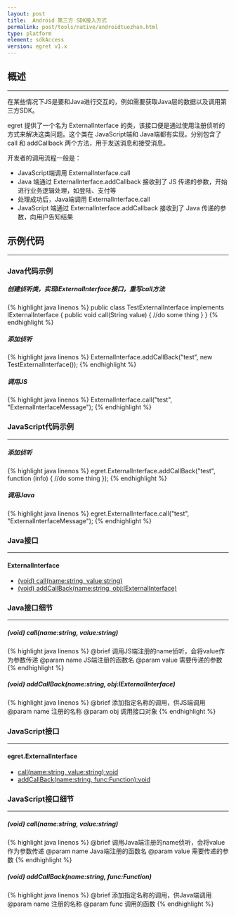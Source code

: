 ```yaml
---
layout: post
title:  Android 第三方 SDK接入方式
permalink: post/tools/native/androidtuozhan.html
type: platform
element: sdkAccess
version: egret v1.x
---
```




## 概述
-----------------
在某些情况下JS是要和Java进行交互的，例如需要获取Java层的数据以及调用第三方SDK。

egret 提供了一个名为 ExternalInterface 的类，该接口便是通过使用注册侦听的方式来解决这类问题。这个类在 JavaScript端和 Java端都有实现，分别包含了 call 和 addCallback 两个方法，用于发送消息和接受消息。

开发者的调用流程一般是：

* JavaScript端调用 ExternalInterface.call
* Java 端通过 ExternalInterface.addCallback 接收到了 JS 传递的参数，开始进行业务逻辑处理，如登陆、支付等
* 处理成功后，Java端调用 ExternalInterface.call
* JavaScript 端通过 ExternalInterface.addCallback 接收到了 Java 传递的参数，向用户告知结果



## 示例代码
---------------

### Java代码示例

##### 创建侦听类，实现IExternalInterface接口，重写call方法
{% highlight java linenos %}
public class TestExternalInterface implements IExternalInterface {
	public void call(String value) {
		//do some thing
	}
}
{% endhighlight %}

##### 添加侦听

{% highlight java linenos %}
ExternalInterface.addCallBack("test", new TestExternalInterface());
{% endhighlight %}

##### 调用JS

{% highlight java linenos %}
ExternalInterface.call("test", "ExternalInterfaceMessage");
{% endhighlight %}

### JavaScript代码示例
------
##### 添加侦听
{% highlight java linenos %}
egret.ExternalInterface.addCallBack("test", function (info) {
	//do some thing
});
{% endhighlight %}
##### 调用Java
{% highlight java linenos %}
egret.ExternalInterface.call("test", "ExternalInterfaceMessage");
{% endhighlight %}





### Java接口
------
#### ExternalInterface
- [(void) call(name:string, value:string)](#JavaCall)
- [(void) addCallBack(name:string, obj:IExternalInterface)](#JavaAddCallBack)

### Java接口细节
------
<a name="JavaCall"></a>
#####  (void) call(name:string, value:string)
{% highlight java linenos %}
@brief 调用JS端注册的name侦听，会将value作为参数传递
@param name JS端注册的函数名
@param value 需要传递的参数
{% endhighlight %}
<a name="JavaAddCallBack"></a>
#####  (void) addCallBack(name:string, obj:IExternalInterface)
{% highlight java linenos %}
@brief 添加指定名称的调用，供JS端调用
@param name 注册的名称
@param obj 调用接口对象
{% endhighlight %}

### JavaScript接口
------
#### egret.ExternalInterface
- [call(name:string, value:string):void](#JavaScriptCall)
- [addCallBack(name:string, func:Function):void](#JavaScriptAddCallBack)

### JavaScript接口细节
------
<a name="JavaScriptCall"></a>
#####  (void) call(name:string, value:string)
{% highlight java linenos %}
@brief 调用Java端注册的name侦听，会将value作为参数传递
@param name Java端注册的函数名
@param value 需要传递的参数
{% endhighlight %}
<a name="JavaScriptAddCallBack"></a>
#####  (void) addCallBack(name:string, func:Function)
{% highlight java linenos %}
@brief 添加指定名称的调用，供Java端调用
@param name 注册的名称
@param func 调用的函数
{% endhighlight %}
